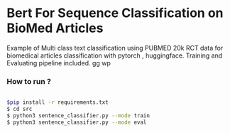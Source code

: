 # Bert For Sequence Classification on BioMed Articles


Example of Multi class text classification using PUBMED 20k RCT data for biomedical articles classification with  pytorch , huggingface.
Training and Evaluating pipeline included.
gg wp

### How to run ?

```sh

$pip install -r requirements.txt
$ cd src
$ python3 sentence_classifier.py --mode train 
$ python3 sentence_classifier.py --mode eval 
```





